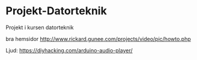 # Projekt-Datorteknik
Projekt i kursen datorteknik




bra hemsidor
http://www.rickard.gunee.com/projects/video/pic/howto.php

Ljud:
https://diyhacking.com/arduino-audio-player/